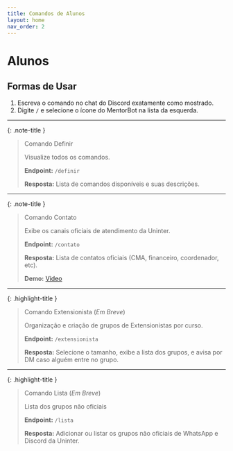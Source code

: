 ```yaml
---
title: Comandos de Alunos
layout: home
nav_order: 2
---
```


# Alunos

## Formas de Usar

1. Escreva o comando no chat do Discord exatamente como mostrado.
2. Digite `/` e selecione o ícone do MentorBot na lista da esquerda.

---

{: .note-title }
> Comando Definir
>
> Visualize todos os comandos.
>
> **Endpoint:**
> `/definir`
>
> **Resposta:**
> Lista de comandos disponíveis e suas descrições.

---

{: .note-title }
> Comando Contato
>
> Exibe os canais oficiais de atendimento da Uninter.
>
> **Endpoint:**
> `/contato`
>
> **Resposta:**
> Lista de contatos oficiais (CMA, financeiro, coordenador, etc).
>
> **Demo:**
> [Video](https://github.com/user-attachments/assets/70d8efed-b3ec-47ca-9440-12eb54e056eb)

---

{: .highlight-title }
> Comando Extensionista (_Em Breve_)
>
> Organização e criação de grupos de Extensionistas por curso.
>
> **Endpoint:**
> `/extensionista`
>
> **Resposta:**
> Selecione o tamanho, exibe a lista dos grupos, e avisa por DM caso alguém entre no grupo.

---

{: .highlight-title }
> Comando Lista (_Em Breve_)
>
> Lista dos grupos não oficiais
>
> **Endpoint:**
> `/lista`
>
> **Resposta:**
> Adicionar ou listar os grupos não oficiais de WhatsApp e Discord da Uninter.

